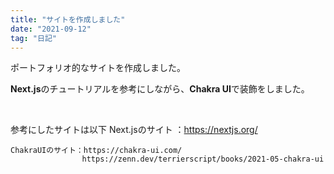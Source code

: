 ```yaml
---
title: "サイトを作成しました"
date: "2021-09-12"
tag: "日記"
---
```


ポートフォリオ的なサイトを作成しました。

**Next.js**のチュートリアルを参考にしながら、**Chakra UI**で装飾をしました。

<br>

参考にしたサイトは以下
    Next.jsのサイト ：https://nextjs.org/

    ChakraUIのサイト：https://chakra-ui.com/ 
                    https://zenn.dev/terrierscript/books/2021-05-chakra-ui

